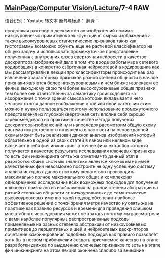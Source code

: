 ## [MainPage](../../index.md)/[Computer Vision](../README.md)/[Lecture](../Lecture.md)/7-4 RAW

语音识别：Youtube 转文本
断句与标点：
翻译：

продолжая разговор о дескриптор ах изображений помимо низкоуровневых примитивов хэш-функций от сырых изображений а также высокоуровневых статистических признаков таких как гистограммы возможно обучить еще не расти вой классификатор на общую задачу и использовать промежуточное представление полученная с внутренних слоев свёрточная нейросети в качестве дескриптора изображений дело в том что в ходе работы мира сетевого кодировщика а конкретно свёрточная нейросетевой а кодировщика как мы рассматривали в лекции про классификаторы происходит как раз извлечения характерных признаков разной степени общности в начале признаки являются более низкоуровневыми и чем ближе извлекаем ее фичи к выходному свою тем более высокоуровневые общие признаки тем более они ответственны за семантику происходящего на изображение с точки зрения смысла который вкладывает в него человек относя данное изображение к той или иной категории этим можно и нужно пользоваться поэтому использование промежуточного представления из глубокой свёрточная сети вполне себя хорошо зарекомендовала на практике в качестве метода получения дескриптора изображений ну и напоследок рассмотрим общую схему система искусственного интеллекта в частности на основе данной схемы может быть реализован движок анализа изображений который обязательно в одной из своих статей в явном или неявном виде включает в себя фич инжиниринг а точнее фича extraction который получается в качестве результата исследования ключевых признаков то есть фич инжиниринга опять же отметим что данный этап в разработке общей системы аналитики является ключевым не имея качественных фич невозможно построить не одну успешную систему анализа исходных данных поэтому желательно производить максимально полное максимального общие и комплексная одновременно исследование всех возможных подходов для получения ключевых признаков из изображения на разной степени абстракции на разной степенью общности от низкоуровневых до семантических высокоуровневых именно такой подход обеспечит наиболее эффективное решение с точки зрения метре качество ну опять же на практике как правило ресурсов и времени для проведения слишком масштабного исследования может не хватать поэтому мы рассмотрели с вами наиболее популярные распространенные подходы применяемые на разных степенях абстракции от низкоуровневых примитивов до перцептивных и шей и нейросетевых дескрипторов сочетание комбинирования подобных подходов как правило позволяет хотя бы в первом приближении создать приемлемое качество на этапе разработки движка по выделению ключевых признаков то есть на этапе фич инжиниринга на этом лекция окончена спасибо за внимание 